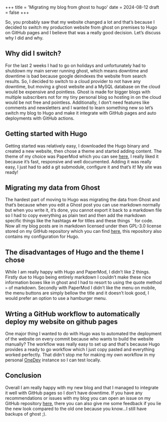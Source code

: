 +++
title = 'Migrating my blog from ghost to hugo'
date = 2024-08-12
draft = false
+++

So, you probably saw that my website changed a lot and that’s because I decided to switch my production website from ghost on premises
to Hugo on GitHub pages and I believe that was a really good decision. Let’s discuss why I did and why.

## Why did I switch?

For the last 2 weeks I had to go on holidays and unfortunately had to shutdown my main server running ghost, which means downtime and downtime is bad
because google deindexes the website from search results. So, I decided to switch to a cloud provider to not have any downtime, but moving a
ghost website and a MySQL database on the cloud would be expensive and pointless. Ghost is made for bigger blogs with multiple subscribers not
for my tiny personal blog so hosting in on the cloud would be not free and pointless. Additionally, I don’t need features like comments and
newsletters and I wanted to learn something new so let’s switch my blog to Hugo and make it integrate with GitHub pages and auto deployments
with GitHub actions.

## Getting started with Hugo

Getting started was relatively easy, I downloaded the Hugo binary and created a new website, then chose a theme and started adding content.
The theme of my choice was PaperMod which you can see [here](https://github.com/adityatelange/hugo-PaperMod), I really liked it because it’s fast,
responsive and well documented. Adding it was really easy, I just had to add a git submodule, configure it and that’s it! My site was ready!

## Migrating my data from Ghost

The hardest part of moving to Hugo was migrating the data from Ghost and that’s because when you edit a Ghost post you can use markdown normally but
when you write it, it’s done, you cannot export it back to a markdown file so I had to copy everything as plain text and then add the markdown
specific things like the hashtags `##` for titles and these things ``` ` ``` for code. Now all my blog posts are in markdown licensed under then
GPL-3.0 license stored on my GitHub repository which you can find [here](https://github.com/steveiliop56/steveiliop56.github.io), this repository
also contains my configuration for Hugo.

## The disadvantages of Hugo and the theme I chose

While I am really happy with Hugo and PaperMod, I didn’t like 2 things. Firstly due to Hugo being entirely markdown I couldn’t make these nice
information boxes like in ghost and I had to resort to using the quote method `>` of markdown. Secondly with PaperMod I didn’t like the menu
on mobile, the menu buttons are simply bellow the title and it doesn’t look good, I would prefer an option to use a hamburger menu. 

## Wrting a GitHub workflow to automatically deploy my website on github pages

One major thing I wanted to do with Hugo was to automated the deployment of the website on every commit because who wants to build the website
manually? The workflow was really easy to set up and that's because Hugo provides a ready to go workflow which I just copy pasted and everything
worked perfectly. That didn't stop me for making my own workflow in my personal [OneDev](https://onedev.io/) instance so I can test locally.

## Conclusion

Overall I am really happy with my new blog and that I managed to integrate it well with GitHub pages so I don’t have downtime. If you have any
recommendations or issues with my blog you can open an issue on my GitHub repository [here](https://github.com/steveiliop56/steveiliop56.github.io),
there you can also give me some feedback if you lie the new look compared to the old one because you know…I still have backups of ghost ;).
